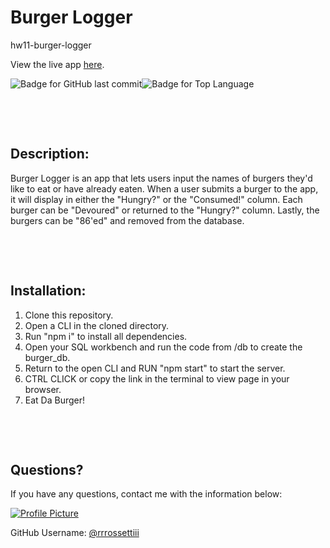 # Burger Logger
  
hw11-burger-logger

View the live app [here](https://hw11-burger-logger.herokuapp.com/).
  
![Badge for GitHub last commit](https://img.shields.io/github/last-commit/rrrossettiii/hw11-burger-logger?style=flat&logo=appveyor)![Badge for Top Language](https://img.shields.io/github/languages/top/rrrossettiii/hw11-burger-logger?style=flat&logo=appveyor)
  
&nbsp;
 
&nbsp;

  
## Description:
  
Burger Logger is an app that lets users input the names of burgers they'd like to eat or have already eaten. When a user submits a burger to the app, it will display in either the "Hungry?" or the "Consumed!" column. Each burger can be "Devoured" or returned to the "Hungry?" column. Lastly, the burgers can be "86'ed" and removed from the database.
  
&nbsp;
 
&nbsp;

## Installation: 
1.	Clone this repository. 
2.	Open a CLI in the cloned directory. 
3.	Run "npm i" to install all dependencies. 
4.	Open your SQL workbench and run the code from /db to create the burger_db. 
5.	Return to the open CLI and RUN "npm start" to start the server. 
6.	CTRL CLICK or copy the link in the terminal to view page in your browser. 
7.	Eat Da Burger!
    
&nbsp;
 
&nbsp;

## Questions?
  
If you have any questions, contact me with the information below:
  
[![Profile Picture](https://avatars2.githubusercontent.com/u/55607917?v=4)](https://api.github.com/users/rrrossettiii)
  
GitHub Username: [@rrrossettiii](https://api.github.com/users/rrrossettiii)